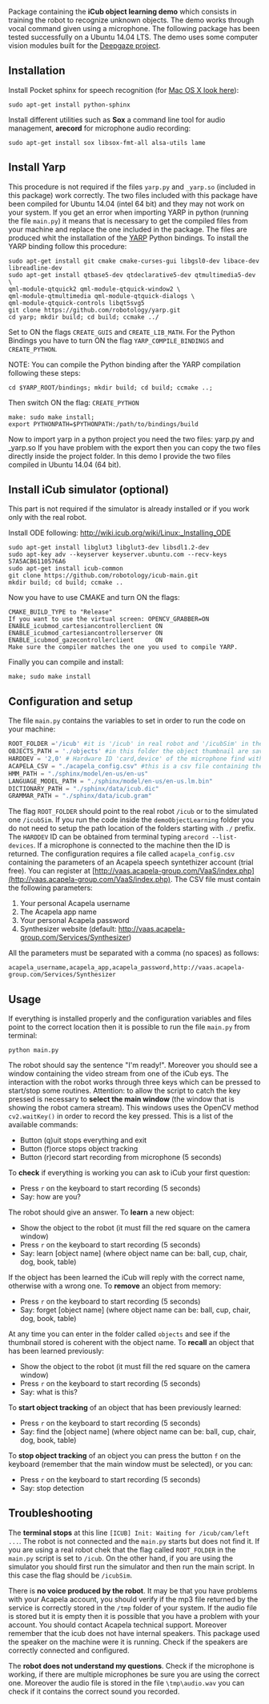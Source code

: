 Package containing the **iCub object learning demo** which consists in training the robot to recognize unknown objects. The demo works through vocal command given using a microphone. The following package has been tested successfully on a Ubuntu 14.04 LTS. The demo uses some computer vision modules built for the [Deepgaze project](https://github.com/mpatacchiola/deepgaze).

Installation
-------------

Install Pocket sphinx for speech recognition (for [Mac OS X look here](http://www.sphinx-doc.org/en/stable/install.html#debian-ubuntu-install-sphinx-using-packaging-system)):

`sudo apt-get install python-sphinx`

Install different utilities such as **Sox** a command line tool for audio management, **arecord** for microphone audio recording:

`sudo apt-get install sox libsox-fmt-all alsa-utils lame`


Install Yarp
--------------------------

This procedure is not required if the files `yarp.py` and `_yarp.so` (included in this package) work correctly. The two files included with this package have been compiled for Ubuntu 14.04 (intel 64 bit) and they may not work on your system. If you get an error when importing YARP in python (running the file `main.py`) it means that is necessary to get the compiled files from your machine and replace the one included in the package. The files are produced whit the installation of the [YARP](http://www.yarp.it/) Python bindings. To install the YARP binding follow this procedure:

```
sudo apt-get install git cmake cmake-curses-gui libgsl0-dev libace-dev libreadline-dev
sudo apt-get install qtbase5-dev qtdeclarative5-dev qtmultimedia5-dev \
qml-module-qtquick2 qml-module-qtquick-window2 \
qml-module-qtmultimedia qml-module-qtquick-dialogs \
qml-module-qtquick-controls libqt5svg5
git clone https://github.com/robotology/yarp.git
cd yarp; mkdir build; cd build; ccmake ../
```

Set to ON the flags `CREATE_GUIS` and `CREATE_LIB_MATH`. For the Python Bindings you have to turn ON the flag `YARP_COMPILE_BINDINGS` and `CREATE_PYTHON`.

NOTE: You can compile the Python binding after the YARP compilation following these steps:

```
cd $YARP_ROOT/bindings; mkdir build; cd build; ccmake ..;
```

Then switch ON the flag: `CREATE_PYTHON`

```
make: sudo make install;
export PYTHONPATH=$PYTHONPATH:/path/to/bindings/build
```

Now to import yarp in a python project you need the two files: yarp.py and _yarp.so
If you have problem with the export then you can copy the two files directly inside the project folder. 
In this demo I provide the two files compiled in Ubuntu 14.04 (64 bit).


Install iCub simulator (optional)
------------------------------------

This part is not required if the simulator is already installed or if you work only with the real robot.

Install ODE following: http://wiki.icub.org/wiki/Linux:_Installing_ODE

```
sudo apt-get install libglut3 libglut3-dev libsdl1.2-dev
sudo apt-key adv --keyserver keyserver.ubuntu.com --recv-keys 57A5ACB6110576A6
sudo apt-get install icub-common
git clone https://github.com/robotology/icub-main.git
mkdir build; cd build; ccmake ..
```

Now you have to use CMAKE and turn ON the flags:

```
CMAKE_BUILD_TYPE to "Release"
If you want to use the virtual screen: OPENCV_GRABBER=ON
ENABLE_icubmod_cartesiancontrollerclient ON
ENABLE_icubmod_cartesiancontrollerserver ON
ENABLE_icubmod_gazecontrollerclient      ON
Make sure the compiler matches the one you used to compile YARP.
```

Finally you can compile and install:

`make; sudo make install`


Configuration and setup
------------------------

The file `main.py` contains the variables to set in order to run the code on your machine:

```python
ROOT_FOLDER ='/icub' #it is '/icub' in real robot and '/icubSim' in the simulator
OBJECTS_PATH = './objects' #in this folder the object thumbnail are saved
HARDDEV = '2,0' # Hardware ID 'card,device' of the microphone find with command: 'arecord --list-devices'
ACAPELA_CSV = "./acapela_config.csv" #this is a csv file containing the acapela credential
HMM_PATH = "./sphinx/model/en-us/en-us"
LANGUAGE_MODEL_PATH = "./sphinx/model/en-us/en-us.lm.bin"
DICTIONARY_PATH = "./sphinx/data/icub.dic"
GRAMMAR_PATH = "./sphinx/data/icub.gram"
```

The flag `ROOT_FOLDER` should point to the real robot `/icub` or to the simulated one `/icubSim`.
If you run the code inside the `demoObjectLearning` folder you do not need to setup the path location of the folders starting with `./` prefix. The `HARDDEV` ID can be obtained from terminal typing `arecord --list-devices`. If a microphone is connected to the machine then the ID is returned.
The configuration requires a file called `acapela_config.csv` containing the parameters of an Acapela speech syntethizer account (trial free). You can register at [http://vaas.acapela-group.com/VaaS/index.php](http://vaas.acapela-group.com/VaaS/index.php). The CSV file must contain the following parameters:

1. Your personal Acapela username
2. The Acapela app name
3. Your personal Acapela password
4. Synthesizer website (default: http://vaas.acapela-group.com/Services/Synthesizer)

All the parameters must be separated with a comma (no spaces) as follows:

```
acapela_username,acapela_app,acapela_password,http://vaas.acapela-group.com/Services/Synthesizer
``` 

Usage
-----

If everything is installed properly and the configuration variables and files point to the correct location then it is possible to run the file `main.py` from terminal:

```
python main.py
```

The robot should say the sentence "I'm ready!". Moreover you should see a window containing the video stream from one of the iCub eys. The interaction with the robot works through three keys which can be pressed to start/stop some routines. Attention: to allow the script to catch the key pressed is necessary to **select the main window** (the window that is showing the robot camera stream). This windows uses the OpenCV method `cv2.waitKey()` in order to record the key pressed. This is a list of the available commands:

- Button (q)uit stops everything and exit
- Button (f)orce stops object tracking
- Button (r)ecord start recording from microphone (5 seconds)

To **check** if everything is working you can ask to iCub your first question:

- Press `r` on the keyboard to start recording (5 seconds)
- Say: how are you?

The robot should give an answer. To **learn** a new object:

- Show the object to the robot (it must fill the red square on the camera window)
- Press `r` on the keyboard to start recording (5 seconds)
- Say: learn [object name] (where object name can be: ball, cup, chair, dog, book, table)

If the object has been learned the iCub will reply with the correct name, otherwise with a wrong one. To **remove** an object from memory:

- Press `r` on the keyboard to start recording (5 seconds)
- Say: forget [object name] (where object name can be: ball, cup, chair, dog, book, table)

At any time you can enter in the folder called `objects` and see if the thumbnail stored is coherent with the object name.
To **recall** an object that has been learned previously:

- Show the object to the robot (it must fill the red square on the camera window)
- Press `r` on the keyboard to start recording (5 seconds)
- Say: what is this?

To **start object tracking** of an object that has been previously learned:

- Press `r` on the keyboard to start recording (5 seconds)
- Say: find the [object name] (where object name can be: ball, cup, chair, dog, book, table)

To **stop object tracking** of an object you can press the button `f` on the keyboard (remember that the main window must be selected), or you can:

- Press `r` on the keyboard to start recording (5 seconds)
- Say: stop detection



Troubleshooting
---------------

The **terminal stops** at this line `[ICUB] Init: Waiting for /icub/cam/left ...`.  The robot is not connected and the `main.py` starts but does not find it. If you are using a real robot chek that the flag called `ROOT_FOLDER` in the `main.py` script is set to `/icub`. On the other hand, if you are using the simulator you should first run the simulator and then run the main script. In this case the flag should be `/icubSim`.

There is **no voice produced by the robot**. It may be that you have problems with your Acapela account, you should verify if the mp3 file returned by the service is correctly stored in the `/tmp` folder of your system. If the audio file is stored but it is empty then it is possible that you have a problem with your account. You should contact Acapela technical support. Moreover remember that the icub does not have internal speakers. This package used the speaker on the machine were it is running. Check if the speakers are correctly connected and configured. 

The **robot does not understand my questions**. Check if the microphone is working, if there are multiple microphones be sure you are using the correct one. Moreover the audio file is stored in the file `\tmp\audio.wav` you can check if it contains the correct sound you recorded.




